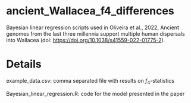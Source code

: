 # ancient_Wallacea_f4_differences

Bayesian linear regression scripts used in Oliveira et al., 2022, Ancient genomes from the last three millennia support multiple human dispersals into Wallacea (doi: https://doi.org/10.1038/s41559-022-01775-2).


# Details

example_data.csv: comma separated file with results on *f*<sub>4</sub>-statistics

Bayesian_linear_regression.R: code for the model presented in the paper


